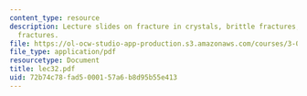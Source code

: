 ```yaml
---
content_type: resource
description: Lecture slides on fracture in crystals, brittle fractures, and ductile
  fractures.
file: https://ol-ocw-studio-app-production.s3.amazonaws.com/courses/3-032-mechanical-behavior-of-materials-fall-2007/72b74c78fad5000157a6b8d95b55e413_lec32.pdf
file_type: application/pdf
resourcetype: Document
title: lec32.pdf
uid: 72b74c78-fad5-0001-57a6-b8d95b55e413
---
```

